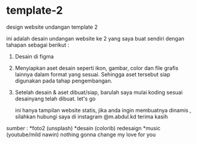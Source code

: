# template-2

design website undangan template 2

ini adalah desain undangan website ke 2 yang saya buat sendiri dengan tahapan sebagai berikut :
1. Desain di figma
2. Menyiapkan aset desain seperti ikon, gambar, color dan file grafis lainnya dalam format yang sesuai. Sehingga aset tersebut siap digunakan pada tahap pengembangan.
3. Setelah desain & aset dibuat/siap, barulah saya mulai koding sesuai desainyang telah dibuat.
   let's go

    ini hanya tampilan website statis, jika anda ingin membuatnya dinamis , silahkan hubungi saya di instagram @m.abdul.kd
   terima kasih

sumber :
   *foto2 (unsplash)
   *desain (colorib) redesaign
   *music (youtube/mild nawin) nothing gonna change my love for you
